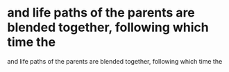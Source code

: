 # and life paths of the parents are blended together, following which time the

and life paths of the parents are blended together, following which time the
